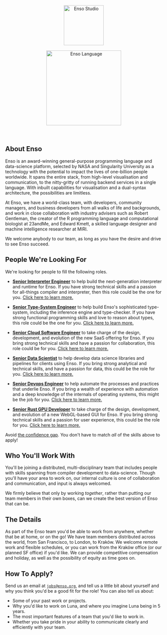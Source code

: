 <p align="center">
  <br/>
  <a href="http://luna-lang.org">
      <img
          src="https://user-images.githubusercontent.com/1623053/75657359-50c92300-5c66-11ea-9cb8-61da8ee34df1.png"
          alt="Enso Studio"
          width="128"
      />
  </a>
  <br/>
  <br/>
  <a href="http://luna-lang.org">
      <img
          src="https://user-images.githubusercontent.com/1623053/75661125-05664300-5c6d-11ea-9bd3-8a5355db9609.png"
          alt="Enso Language"
          width="240"
      />
  </a>
  <br/>
  <br/>
  <br/>
</p>

## About Enso
Enso is an award-winning general-purpose programming language and data-science
platform, selected by NASA and Singularity University as a technology with the
potential to impact the lives of one-billion people worldwide. It spans the
entire stack, from high-level visualisation and communication, to the
nitty-gritty of running backend services in a single language. With inbuilt
capabilities for visualisation and a dual-syntax architecture, the possibilities
are limitless.

At Enso, we have a world-class team, with developers, community managers, and
business developers from all walks of life and backgrounds, and work in close
collaboration with industry advisers such as Robert Gentleman, the creator of
the R programming language and computational biologist at 23andMe, and Edward
Kmett, a skilled language designer and machine intelligence researcher at MIRI.

We welcome anybody to our team, as long as you have the desire and drive to see
Enso succeed.

## People We're Looking For
We're looking for people to fill the following roles.

- **[Senior Interpreter Engineer](people/senior-interpreter-engineer.md)** to
  help build the next-generation interpreter and runtime for Enso. If you have
  strong technical skills and a passion for all-things compiler and interpreter,
  then this role could be the one for you.
  [Click here to learn more.](people/senior-interpreter-engineer.md)

- **[Senior Type-System Engineer](people/senior-type-system-engineer.md)** to
  help build Enso's sophisticated type-system, including the inference engine
  and type-checker. If you have strong functional programming skills and love to
  reason about types, this role could be the one for you.
  [Click here to learn more.](people/senior-type-system-engineer.md)

- **[Senior Cloud Software Engineer](people/senior-cloud-software-engineer.md)**
  to take charge of the design, development, and evolution of the new SaaS
  offering for Enso. If you bring strong technical skills and have a passion for
  collaboration, this role could be for you.
  [Click here to learn more.](people/senior-cloud-software-engineer.md)

- **[Senior Data Scientist](people/senior-data-scientist.md)** to help develop
  data science libraries and pipelines for clients using Enso. If you bring
  strong analytical and technical skills, and have a passion for data, this
  could be the role for you.
  [Click here to learn more.](people/senior-data-scientist.md)

- **[Senior Devops Engineer](people/senior-devops-engineer.md)** to help
  automate the processes and practices that underlie Enso. If you bring a wealth
  of experience with automation and a deep knowledge of the internals of
  operating systems, this might be the job for you.
  [Click here to learn more.](people/senior-devops-engineer.md)

- **[Senior Rust GPU Developer](people/senior-rust-gpu-developer.md)** to take
  charge of the design, development, and evolution of a new WebGL-based GUI for
  Enso. If you bring strong technical skills and a passion for user experience,
  this could be the role for you.
  [Click here to learn more.](people/senior-graphics-developer.md)

Avoid [the confidence gap](https://www.forbes.com/sites/womensmedia/2014/04/28/act-now-to-shrink-the-confidence-gap/).
You don't have to match _all_ of the skills above to apply!

## Who You'll Work With
You'll be joining a distributed, multi-disciplinary team that includes people
with skills spanning from compiler development to data-science. Though you'll
have your area to work on, our internal culture is one of collaboration and
communication, and input is always welcomed.

We firmly believe that only by working _together_, rather than putting our team
members in their own boxes, can we create the best version of Enso that can be.

## The Details
As part of the Enso team you'd be able to work from anywhere, whether that be at
home, or on the go! We have team members distributed across the world, from San
Francisco, to London, to Kraków. We welcome remote work and flexible schedules,
or you can work from the Kraków office (or our planned SF office) if you'd like.
We can provide competitive compensation and holiday, as well as the possibility
of equity as time goes on.

## How To Apply?
Send us an email at [`jobs@enso.org`](mailto:jobs@enso.org), and tell us a
little bit about yourself and why you think you'd be a good fit for the role!
You can also tell us about:

- Some of your past work or projects.
- Why you'd like to work on Luna, and where you imagine Luna being in 5 years.
- The most important features of a team that you'd like to work in.
- Whether you take pride in your ability to communicate clearly and efficiently
  with your team.
